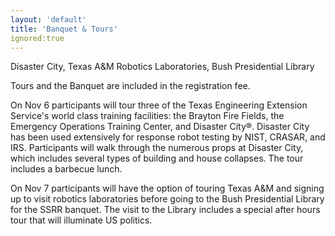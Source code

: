 ```yaml
---
layout: 'default'
title: 'Banquet & Tours'
ignored:true
---
```


Disaster City, Texas A&M Robotics Laboratories, Bush Presidential Library

Tours and the Banquet are included in the registration fee.

On Nov 6 participants will tour three of the Texas Engineering Extension Service's world class training facilities: the Brayton Fire Fields, the Emergency Operations Training Center, and Disaster City®. Disaster City has been used extensively for response robot testing by NIST, CRASAR, and IRS. Participants will walk through the numerous props at Disaster City, which includes several types of building and house collapses. The tour includes a barbecue lunch.

On Nov 7 participants will have the option of touring Texas A&M and signing up to visit robotics laboratories before going to the Bush Presidential Library for the SSRR banquet. The visit to the Library includes a special after hours tour that will illuminate US politics. 

